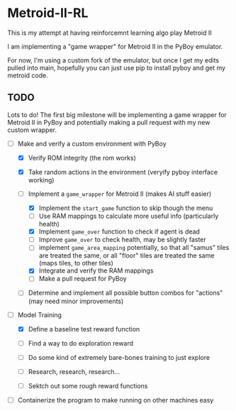 # Metroid-II-RL

This is my attempt at having reinforcemnt learning algo play Metroid II

I am implementing a "game wrapper" for Metroid II in the PyBoy emulator.

For now, I'm using a custom fork of the emulator, but once I get my edits pulled
into main, hopefully you can just use pip to install pyboy and get my metroid
code.

## TODO

Lots to do! The first big milestone will be implementing a game wrapper for
Metroid II in PyBoy and potentially making a pull request with my new custom
wrapper.

- [ ] Make and verify a custom environment with PyBoy
    - [x] Verify ROM integrity (the rom works)
    - [x] Take random actions in the environment (veryify pyboy interface working)
    - [ ] Implement a `game_wrapper` for Metroid II (makes AI stuff easier)
        - [x] Implement the `start_game` function to skip though the menu
        - [ ] Use RAM mappings to calculate more useful info (particularly health)
        - [x] Implement `game_over` function to check if agent is dead
        - [ ] Improve `game_over` to check health, may be slightly faster
        - [ ] implement `game_area_mapping` potentially, so that all "samus"
          tiles are treated the same, or all "floor" tiles are treated the same
          (maps tiles, to other tiles)
        - [x] Integrate and verify the RAM mappings 
        - [ ] Make a pull request for PyBoy
    - [ ] Determine and implement all possible button combos for "actions" (may
      need minor improvements)


- [ ] Model Training
    - [x] Define a baseline test reward function
    - [ ] Find a way to do exploration reward
    - [ ] Do some kind of extremely bare-bones training to just explore
    - [ ] Research, research, research...
    - [ ] Sektch out some rough reward functions


- [ ] Containerize the program to make running on other machines easy
